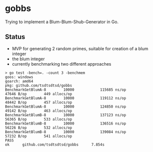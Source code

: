 # gobbs

Trying to implement a Blum-Blum-Shub-Generator in Go.

## Status

- MVP for generating 2 random primes, suitable for creation of a blum integer
- the blum integer
- currently benchmarking two different approaches

```
> go test -bench=. -count 3 -benchmem
goos: windows
goarch: amd64
pkg: github.com/tsdtsdtsd/gobbs
BenchmarkGetBlumA-8        10000            115685 ns/op           47646 B/op        449 allocs/op
BenchmarkGetBlumA-8        10000            119112 ns/op           48442 B/op        457 allocs/op
BenchmarkGetBlumA-8        10000            124850 ns/op           49142 B/op        463 allocs/op
BenchmarkGetBlumB-8        10000            137123 ns/op           56365 B/op        533 allocs/op
BenchmarkGetBlumB-8        10000            136516 ns/op           56226 B/op        532 allocs/op
BenchmarkGetBlumB-8        10000            139084 ns/op           57232 B/op        541 allocs/op
PASS
ok      github.com/tsdtsdtsd/gobbs      7.854s
```
